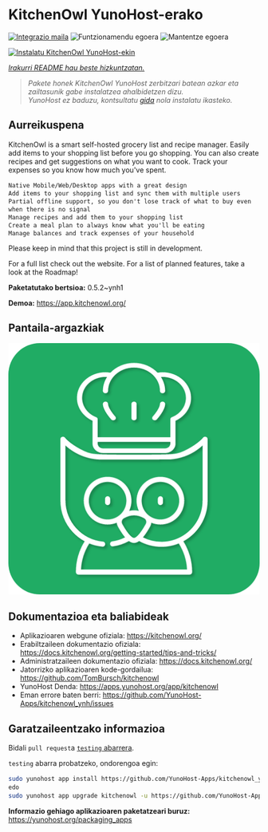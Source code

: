 <!--
Ohart ongi: README hau automatikoki sortu da <https://github.com/YunoHost/apps/tree/master/tools/readme_generator>ri esker
EZ editatu eskuz.
-->

# KitchenOwl YunoHost-erako

[![Integrazio maila](https://dash.yunohost.org/integration/kitchenowl.svg)](https://ci-apps.yunohost.org/ci/apps/kitchenowl/) ![Funtzionamendu egoera](https://ci-apps.yunohost.org/ci/badges/kitchenowl.status.svg) ![Mantentze egoera](https://ci-apps.yunohost.org/ci/badges/kitchenowl.maintain.svg)

[![Instalatu KitchenOwl YunoHost-ekin](https://install-app.yunohost.org/install-with-yunohost.svg)](https://install-app.yunohost.org/?app=kitchenowl)

*[Irakurri README hau beste hizkuntzatan.](./ALL_README.md)*

> *Pakete honek KitchenOwl YunoHost zerbitzari batean azkar eta zailtasunik gabe instalatzea ahalbidetzen dizu.*  
> *YunoHost ez baduzu, kontsultatu [gida](https://yunohost.org/install) nola instalatu ikasteko.*

## Aurreikuspena

KitchenOwl is a smart self-hosted grocery list and recipe manager. Easily add items to your shopping list before you go shopping. You can also create recipes and get suggestions on what you want to cook. Track your expenses so you know how much you've spent.

    Native Mobile/Web/Desktop apps with a great design
    Add items to your shopping list and sync them with multiple users
    Partial offline support, so you don't lose track of what to buy even when there is no signal
    Manage recipes and add them to your shopping list
    Create a meal plan to always know what you'll be eating
    Manage balances and track expenses of your household

Please keep in mind that this project is still in development.

For a full list check out the website. For a list of planned features, take a look at the Roadmap!

**Paketatutako bertsioa:** 0.5.2~ynh1

**Demoa:** <https://app.kitchenowl.org/>

## Pantaila-argazkiak

![KitchenOwl(r)en pantaila-argazkia](./doc/screenshots/kitchenowl.png)

## Dokumentazioa eta baliabideak

- Aplikazioaren webgune ofiziala: <https://kitchenowl.org/>
- Erabiltzaileen dokumentazio ofiziala: <https://docs.kitchenowl.org/getting-started/tips-and-tricks/>
- Administratzaileen dokumentazio ofiziala: <https://docs.kitchenowl.org/>
- Jatorrizko aplikazioaren kode-gordailua: <https://github.com/TomBursch/kitchenowl>
- YunoHost Denda: <https://apps.yunohost.org/app/kitchenowl>
- Eman errore baten berri: <https://github.com/YunoHost-Apps/kitchenowl_ynh/issues>

## Garatzaileentzako informazioa

Bidali `pull request`a [`testing` abarrera](https://github.com/YunoHost-Apps/kitchenowl_ynh/tree/testing).

`testing` abarra probatzeko, ondorengoa egin:

```bash
sudo yunohost app install https://github.com/YunoHost-Apps/kitchenowl_ynh/tree/testing --debug
edo
sudo yunohost app upgrade kitchenowl -u https://github.com/YunoHost-Apps/kitchenowl_ynh/tree/testing --debug
```

**Informazio gehiago aplikazioaren paketatzeari buruz:** <https://yunohost.org/packaging_apps>
